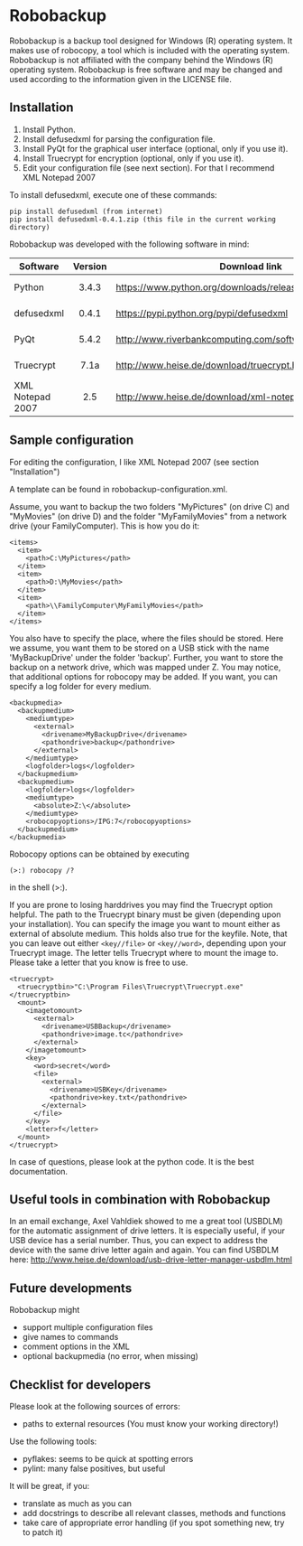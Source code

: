 Robobackup
==========

Robobackup is a backup tool designed for Windows (R) operating system. 
It makes use of robocopy, a tool which is included with the operating 
system. 
Robobackup is not affiliated with the company behind the Windows (R)
operating system. 
Robobackup is free software and may be changed and used according to the
information given in the LICENSE file.

Installation
------------

1. Install Python.
2. Install defusedxml for parsing the configuration file.
3. Install PyQt for the graphical user interface (optional, only if you use it).
4. Install Truecrypt for encryption (optional, only if you use it).
5. Edit your configuration file (see next section). For that I recommend XML Notepad 2007

To install defusedxml, execute one of these commands:
```
pip install defusedxml (from internet)
pip install defusedxml-0.4.1.zip (this file in the current working directory)
```

Robobackup was developed with the following software in mind:

| Software | Version | Download link | SHA1 (64bit version) |
| ------------- |:-------------:| -------------|------------|
| Python        | 3.4.3 | https://www.python.org/downloads/release/python-343/      |SHA1(python-3.4.3.amd64.msi)= 8f2e4453dcdf424f15b14b2eda127e76fad4207f|
| defusedxml    | 0.4.1 | https://pypi.python.org/pypi/defusedxml| SHA1(defusedxml-0.4.1.zip)= d24866fadad6e5bd771757437af2c392f627c3ca|
| PyQt          | 5.4.2 | http://www.riverbankcomputing.com/software/pyqt/download5 |SHA1(PyQt5-5.4.2-gpl-Py3.4-Qt5.4.2-x64.exe)= 8ab016bc8b2f9d0c24370e52939bc51165c56927|
| Truecrypt     | 7.1a | http://www.heise.de/download/truecrypt.html               |SHA1(truecrypt_setup_7.1a.exe)= 7689d038c76bd1df695d295c026961e50e4a62ea|
| XML Notepad 2007 | 2.5 | http://www.heise.de/download/xml-notepad.html | SHA1(XmlNotepad.msi)= 31b728ddafaffaece76ceefe7d2be9e1a37c8a4b |

Sample configuration
--------------------
For editing the configuration, I like XML Notepad 2007 (see section "Installation")

A template can be found in robobackup-configuration.xml.

Assume, you want to backup the two folders "MyPictures" (on drive C) and "MyMovies" (on drive D)
and the folder "MyFamilyMovies" from a network drive (your FamilyComputer). This is how you do it:

```
<items>
  <item>
    <path>C:\MyPictures</path>
  </item>
  <item>
    <path>D:\MyMovies</path>
  </item>
  <item>
    <path>\\FamilyComputer\MyFamilyMovies</path>
  </item>
</items>
```

You also have to specify the place, where the files should be stored. Here we assume,
you want them to be stored on a USB stick with the name 'MyBackupDrive' under the folder
'backup'. Further, you want to store the backup on a network drive, which was mapped under Z.
You may notice, that additional options for robocopy may be added. If you want, you can
specify a log folder for every medium.

```
<backupmedia>
  <backupmedium>
    <mediumtype>
      <external>
        <drivename>MyBackupDrive</drivename>
        <pathondrive>backup</pathondrive>
      </external>
    </mediumtype>
    <logfolder>logs</logfolder>
  </backupmedium>
  <backupmedium>
    <logfolder>logs</logfolder>
    <mediumtype>
      <absolute>Z:\</absolute>
    </mediumtype>
    <robocopyoptions>/IPG:7</robocopyoptions>
  </backupmedium>
</backupmedia>
```

Robocopy options can be obtained by executing 

```
(>:) robocopy /?
```

in the shell (>:). 

If you are prone to losing harddrives you may find the Truecrypt option helpful. The path to the Truecrypt binary must be given (depending upon your installation). You can specify the image you want to mount either as external of absolute medium. This holds also true for the keyfile. Note, that you can leave out either ```<key//file>``` or ```<key//word>```, depending upon your Truecrypt image. The letter tells Truecrypt where to mount the image to. Please take a letter that you know is free to use.
```
<truecrypt>
  <truecryptbin>"C:\Program Files\Truecrypt\Truecrypt.exe"</truecryptbin>
  <mount>
    <imagetomount>
      <external>
        <drivename>USBBackup</drivename>
        <pathondrive>image.tc</pathondrive>
      </external>
    </imagetomount>
    <key>
      <word>secret</word>
      <file>
        <external>
          <drivename>USBKey</drivename>
          <pathondrive>key.txt</pathondrive>
        </external>
      </file>
    </key>
    <letter>f</letter>
  </mount>
</truecrypt>
```
In case of questions, please look at the python code. It is the best documentation.

Useful tools in combination with Robobackup
-------------------------------------------
In an email exchange, Axel Vahldiek showed to me a great tool (USBDLM) for the automatic assignment of drive letters. It is especially useful, if your USB device has a serial number. Thus, you can expect to address the device with the same drive letter again and again.
You can find USBDLM here:
http://www.heise.de/download/usb-drive-letter-manager-usbdlm.html

Future developments
-------------------

Robobackup might
- support multiple configuration files
- give names to commands
- comment options in the XML
- optional backupmedia (no error, when missing)

Checklist for developers
------------------------

Please look at the following sources of errors:
- paths to external resources (You must know your working directory!)

Use the following tools:
- pyflakes: seems to be quick at spotting errors
- pylint: many false positives, but useful

It will be great, if you:
- translate as much as you can
- add docstrings to describe all relevant classes, methods and functions
- take care of appropriate error handling (if you spot something new, try to patch it)
